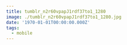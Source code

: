 ```yaml
---
title: tumblr_n2r60vpapJ1rdf37to1_1280
image: ./tumblr_n2r60vpapJ1rdf37to1_1280.jpg
date: '1970-01-01T00:00:00.000Z'
tags:
  - mobile
---
```


